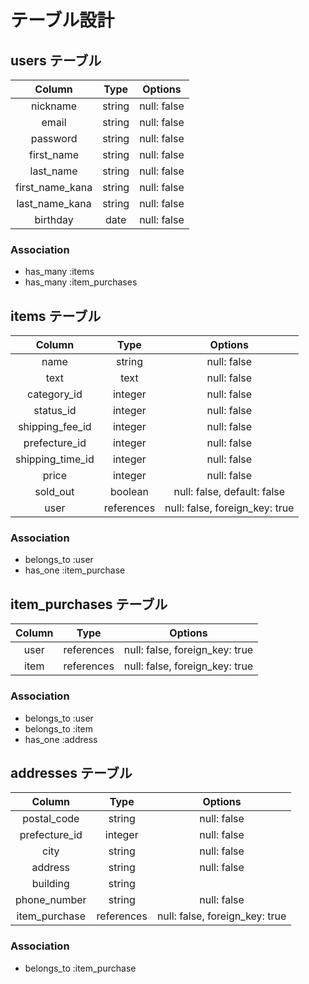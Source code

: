 # テーブル設計

## users テーブル

|Column|Type|Options|
|:--:|:--:|:--:|
|nickname|string|null: false|
|email|string|null: false|
|password|string|null: false|
|first_name|string|null: false|
|last_name|string|null: false|
|first_name_kana|string|null: false|
|last_name_kana|string|null: false|
|birthday|date|null: false|

### Association
* has_many :items
* has_many :item_purchases

## items テーブル

|Column|Type|Options|
|:--:|:--:|:--:|
|name|string|null: false|
|text|text|null: false|
|category_id|integer|null: false|
|status_id|integer|null: false|
|shipping_fee_id|integer|null: false|
|prefecture_id|integer|null: false|
|shipping_time_id|integer|null: false|
|price|integer|null: false|
|sold_out|boolean|null: false, default: false|
|user|references|null: false, foreign_key: true|

### Association
* belongs_to :user
* has_one :item_purchase

## item_purchases テーブル

|Column|Type|Options|
|:--:|:--:|:--:|
|user|references|null: false, foreign_key: true|
|item|references|null: false, foreign_key: true|

### Association
* belongs_to :user
* belongs_to :item
* has_one :address

## addresses テーブル

|Column|Type|Options|
|:--:|:--:|:--:|
|postal_code|string|null: false|
|prefecture_id|integer|null: false|
|city|string|null: false|
|address|string|null: false|
|building|string||
|phone_number|string|null: false|
|item_purchase|references|null: false, foreign_key: true|

### Association
* belongs_to :item_purchase
